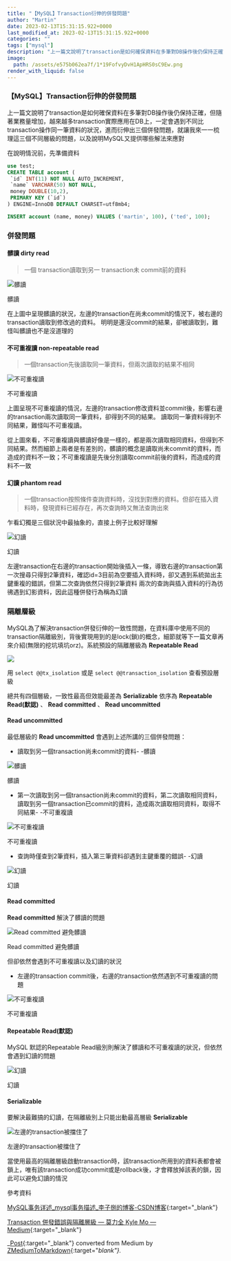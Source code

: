```yaml
---
title: "【MySQL】Transaction衍伸的併發問題"
author: "Martin"
date: 2023-02-13T15:31:15.922+0000
last_modified_at: 2023-02-13T15:31:15.922+0000
categories: ""
tags: ["mysql"]
description: "上一篇文說明了transaction是如何確保資料在多筆對DB操作後仍保持正確，但隨著業務量增加，越來越多transaction實際應用在DB上，一定會遇到不同比transaction操作同一筆資料的狀況，進而衍伸出三個併發問題，就讓我來一一梳理這三個不同層級的問題，以及說明My"
image:
  path: /assets/e575b062ea7f/1*19FofvyDvH1ApHRS0sC9Ew.png
render_with_liquid: false
---
```


### 【MySQL】Transaction衍伸的併發問題

上一篇文說明了transaction是如何確保資料在多筆對DB操作後仍保持正確，但隨著業務量增加，越來越多transaction實際應用在DB上，一定會遇到不同比transaction操作同一筆資料的狀況，進而衍伸出三個併發問題，就讓我來一一梳理這三個不同層級的問題，以及說明MySQL又提供哪些解法來應對

在說明情況前，先準備資料
```sql
use test;
CREATE TABLE account (
 `id` INT(11) NOT NULL AUTO_INCREMENT,
 `name` VARCHAR(50) NOT NULL,
 money DOUBLE(10,2),
 PRIMARY KEY (`id`)
) ENGINE=InnoDB DEFAULT CHARSET=utf8mb4;

INSERT account (name, money) VALUES ('martin', 100), ('ted', 100);
```
### 併發問題
#### 髒讀 dirty read


> 一個 transaction讀取到另一 transaction未 commit前的資料 






![髒讀](/assets/e575b062ea7f/1*19FofvyDvH1ApHRS0sC9Ew.png)

髒讀

在上圖中呈現髒讀的狀況，左邊的transaction在尚未commit的情況下，被右邊的transaction讀取到修改過的資料。
明明是還沒commit的結果，卻被讀取到，難怪叫髒讀也不是沒道理的
#### 不可重複讀 non\-repeatable read


> 一個transaction先後讀取同一筆資料，但兩次讀取的結果不相同 






![不可重複讀](/assets/e575b062ea7f/1*L222m6d50lz7_Oi0mTq0Gg.png)

不可重複讀

上圖呈現不可重複讀的情況，左邊的transaction修改資料並commit後，影響右邊的transaction兩次讀取同一筆資料，卻得到不同的結果。
讀取同一筆資料得到不同結果，難怪叫不可重複讀。

從上圖來看，不可重複讀與髒讀好像是一樣的，都是兩次讀取相同資料，但得到不同結果。然而細節上兩者是有差別的，髒讀的概念是讀取尚未commit的資料，而造成的資料不一致；不可重複讀是先後分別讀取commit前後的資料，而造成的資料不一致
#### 幻讀 phantom read


> 一個transaction按照條件查詢資料時，沒找到對應的資料。但卻在插入資料時，發現資料已經存在，再次查詢時又無法查詢出來 





乍看幻獨是三個狀況中最抽象的，直接上例子比較好理解


![幻讀](/assets/e575b062ea7f/1*_BtmsE2jvrY6Aznq8_zpJg.png)

幻讀

左邊transaction在右邊的transaction開始後插入一條，導致右邊的transaction第一次搜尋只得到2筆資料，確認id=3目前為空要插入資料時，卻又遇到系統拋出主鍵重複的錯誤，但第二次查詢依然只得到2筆資料
兩次的查詢與插入資料的行為彷彿遇到幻影資料，因此這種併發行為稱為幻讀
### 隔離層級

MySQL為了解決transaction併發衍伸的一致性問題，在資料庫中使用不同的transaction隔離級別，背後實現用到的是lock\(鎖\)的概念，細節就等下一篇文章再來介紹\(無限的挖坑填坑orz\)。系統預設的隔離層級為 **Repeatable Read**


![](/assets/e575b062ea7f/1*W6dDuprFjENWWBBTOzCjyg.png)


用 `select @@tx_isolation` 或是 `select @@transaction_isolation` 查看預設層級

總共有四個層級，一致性最高但效能最差為 **Serializable** 依序為 **Repeatable Read\(默認\)** 、 **Read committed** 、 **Read uncommitted**
#### **Read uncommitted**

最低層級的 **Read uncommitted** 會遇到上述所講的三個併發問題：
- 讀取到另一個transaction尚未commit的資料\- \-髒讀



![髒讀](/assets/e575b062ea7f/1*wAK2aUoLNyD45mk_HDsd6g.png)

髒讀
- 第一次讀取到另一個transaction尚未commit的資料，第二次讀取相同資料，讀取到另一個transaction已commit的資料，造成兩次讀取相同資料，取得不同結果\- \-不可重複讀



![不可重複讀](/assets/e575b062ea7f/1*ptYzV2DX6CgFWrZAqOFJAQ.png)

不可重複讀
- 查詢時僅查到2筆資料，插入第三筆資料卻遇到主鍵重覆的錯誤\- \-幻讀



![幻讀](/assets/e575b062ea7f/1*eqm0QwRmAdWFNXXdhgJzeA.png)

幻讀
#### **Read committed**

**Read committed** 解決了髒讀的問題


![Read committed 避免髒讀](/assets/e575b062ea7f/1*nV9widq3PfORvfgGDKwJ1g.png)

Read committed 避免髒讀

但卻依然會遇到不可重複讀以及幻讀的狀況
- 左邊的transaction commit後，右邊的transaction依然遇到不可重複讀的問題



![不可重複讀](/assets/e575b062ea7f/1*gUWoJF9s8XCZjM2C3ZS-hQ.png)

不可重複讀
#### **Repeatable Read\(默認\)**

MySQL 默認的Repeatable Read級別則解決了髒讀和不可重複讀的狀況，但依然會遇到幻讀的問題


![幻讀](/assets/e575b062ea7f/1*_BtmsE2jvrY6Aznq8_zpJg.png)

幻讀
#### **Serializable**

要解決最難搞的幻讀，在隔離級別上只能出動最高層級 **Serializable**


![左邊的transaction被擋住了](/assets/e575b062ea7f/1*3QNthSt1xTpV4YRAjB4TRw.png)

左邊的transaction被擋住了

當使用最高的隔離層級啟動transaction時，該transaction所用到的資料表都會被鎖上，唯有該transaction成功commit或是rollback後，才會釋放掉該表的鎖，因此可以避免幻讀的情況

參考資料

[MySQL事务详述\_mysql事务描述\_李子捌的博客\-CSDN博客](https://liziba.blog.csdn.net/article/details/123221453){:target="_blank"}

[Transaction 併發錯誤與隔離層級 — 莫力全 Kyle Mo — Medium](https://oldmo860617.medium.com/transaction-%E4%BD%B5%E7%99%BC%E9%8C%AF%E8%AA%A4%E8%88%87%E9%9A%94%E9%9B%A2%E5%B1%A4%E7%B4%9A-51b8af6178ae){:target="_blank"}



_[Post](https://medium.com/@martin87713/mysql-transaction%E8%A1%8D%E4%BC%B8%E7%9A%84%E4%BD%B5%E7%99%BC%E5%95%8F%E9%A1%8C-e575b062ea7f){:target="_blank"} converted from Medium by [ZMediumToMarkdown](https://github.com/ZhgChgLi/ZMediumToMarkdown){:target="_blank"}._
